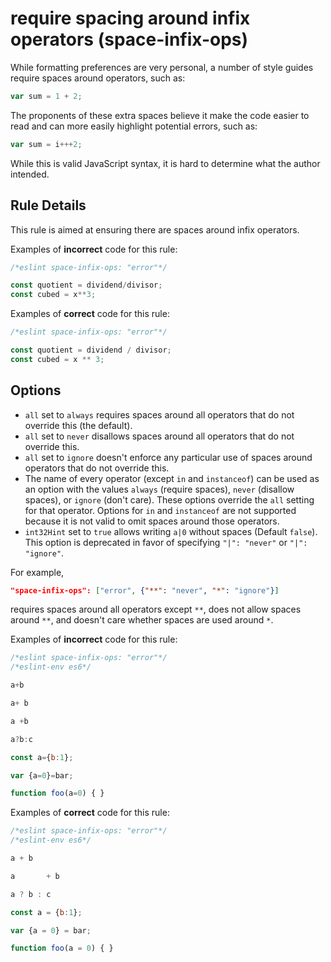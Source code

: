# require spacing around infix operators (space-infix-ops)

While formatting preferences are very personal,
a number of style guides require spaces around operators, such as:

```js
var sum = 1 + 2;
```

The proponents of these extra spaces believe it make the code easier to read
and can more easily highlight potential errors, such as:

```js
var sum = i+++2;
```

While this is valid JavaScript syntax, it is hard to determine what the author intended.

## Rule Details

This rule is aimed at ensuring there are spaces around infix operators.

Examples of **incorrect** code for this rule:

```js
/*eslint space-infix-ops: "error"*/

const quotient = dividend/divisor;
const cubed = x**3;
```

Examples of **correct** code for this rule:

```js
/*eslint space-infix-ops: "error"*/

const quotient = dividend / divisor;
const cubed = x ** 3;
```
## Options

* `all` set to `always` requires spaces around all operators that do not override this (the default).
* `all` set to `never` disallows spaces around all operators that do not override this.
* `all` set to `ignore` doesn't enforce any particular use of spaces around operators that do not override this.
* The name of every operator (except `in` and `instanceof`)
  can be used as an option with the values
  `always` (require spaces), `never` (disallow spaces), or `ignore` (don't care).
  These options override the `all` setting for that operator.
  Options for `in` and `instanceof` are not supported because
  it is not valid to omit spaces around those operators.
* `int32Hint` set to `true` allows writing `a|0` without spaces (Default `false`).
  This option is deprecated in favor of specifying `"|": "never"` or `"|": "ignore"`.

For example,

```json
"space-infix-ops": ["error", {"**": "never", "*": "ignore"}]
```

requires spaces around all operators except `**`,
does not allow spaces around `**`,
and doesn't care whether spaces are used around `*`.

Examples of **incorrect** code for this rule:

```js
/*eslint space-infix-ops: "error"*/
/*eslint-env es6*/

a+b

a+ b

a +b

a?b:c

const a={b:1};

var {a=0}=bar;

function foo(a=0) { }
```

Examples of **correct** code for this rule:

```js
/*eslint space-infix-ops: "error"*/
/*eslint-env es6*/

a + b

a       + b

a ? b : c

const a = {b:1};

var {a = 0} = bar;

function foo(a = 0) { }
```

